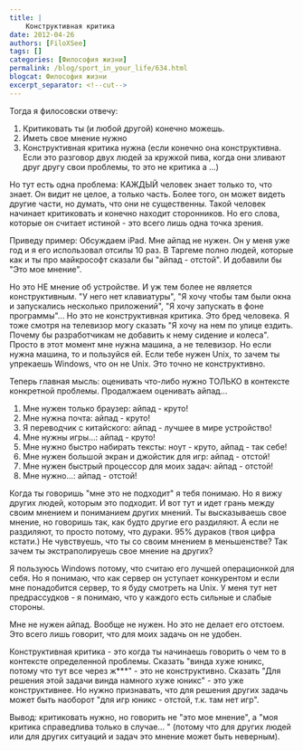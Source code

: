 ```yaml
---
title: |
    Конструктивная критика
date: 2012-04-26
authors: [FiloXSee]
tags: []
categories: [Философия жизни]
permalink: /blog/sport_in_your_life/634.html
blogcat: Философия жизни
excerpt_separator: <!--cut-->
---
```


Тогда я филосовски отвечу:

1. Критиковать ты (и любой другой) конечно можешь. 
2. Иметь свое мнение нужно
3. Конструктивная критика нужна (если конечно она конструктивна. Если это разговор двух людей за кружкой пива, когда они зливают друг другу свои проблемы, то это не критика а ...)

Но тут есть одна проблема: КАЖДЫЙ человек знает только то, что знает. Он видит не целое, а только часть. Более того, он может видеть другие части, но думать, что они не существенны. Такой человек начинает критиковать и конечно находит сторонников. Но его слова, которые он считает истиной - это всего лишь одна точка зрения.

Приведу пример: Обсуждаем iPad. Мне айпад не нужен. Он у меня уже год и я его использовал отсилы 10 раз. В Таргеме полно людей, которые как и ты про майкрософт сказали бы "айпад - отстой". И добавили бы "Это мое мнение".

Но это НЕ мнение об устройстве. И уж тем более не является конструктивным. "У него нет клавиатуры", "Я хочу чтобы там были окна и запускались несколько приложений", "Я хочу запускать в фоне программы"... Но это не конструктивная критика. Это бред человека. Я тоже смотря на телевизор могу сказать "Я хочу на нем по улице ездить. Почему бы разработчикам не добавить к нему сидение и колеса". Просто в этот момент мне нужна машина, а не телевизор. Но если нужна машина, то и пользуйся ей. Если тебе нужен Unix, то зачем ты упрекаешь Windows, что он не Unix. Это точно не конструктивно.

Теперь главная мысль: оценивать что-либо нужно ТОЛЬКО в контексте конкретной проблемы. Продалжаем оценивать айпад...

1. Мне нужен только браузер: айпад - круто!
2. Мне нужна почта: айпад - круто!
3. Я переводчик с китайского: айпад - лучшее в мире устройство!
4. Мне нужны игры...: айпад - круто!
5. Мне нужно быстро набирать тексты: ноут - круто, айпад - так себе!
6. Мне нужен большой экран и джойстик для игр: айпад - отстой!
7. Мне нужен быстрый процессор для моих задач: айпад - отстой!
8. Мне нужно...: айпад - отстой!

Когда ты говоришь "мне это не подходит" я тебя понимаю. Но я вижу других людей, которым это подходит. И вот тут и идет грань между своим мнением и пониманием других мнений. Ты высказываешь свое мнение, но говоришь так, как будто другие его раздиляют. А если не раздиляют, то просто потому, что дураки. 95% дураков (твоя цифра кстати.) Не чувствуешь, что ты со своим мнением в меньшенстве? Так зачем ты экстраполируешь свое мнение на других?

Я пользуюсь Windows потому, что считаю его лучшей операционкой для себя. Но я понимаю, что как сервер он уступает конкурентом и если мне понадобится сервер, то я буду смотреть на Unix. У меня тут нет предрассудков - я понимаю, что у каждого есть сильные и слабые стороны.

Мне не нужен айпад. Вообще не нужен. Но это не делает его отстоем. Это всего лишь говорит, что для моих задачь он не удобен.

Конструктивная критика - это когда ты начинаешь говорить о чем то в контексте определенной проблемы. Сказать "винда хуже юникс, потому что тут все через ж***" - это не конструктивно. Сказать "Для решения этой задачи винда намного хуже юникс" - это уже конструктивнее. Но нужно признавать, что для решения других задачь  может быть наоборот "для игр юникс - отстой, т.к. там нет игр".

Вывод: критиковать нужно, но говорить не "это мое мнение", а "моя критика справедлива только в случае... " (потому что для других людей или для других ситуаций и задач это мнение может быть неверным).

